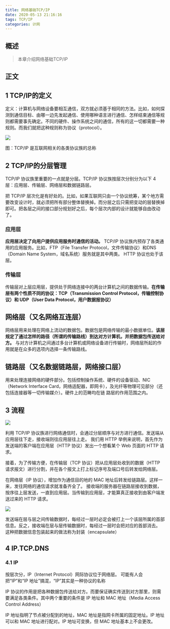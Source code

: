 ```yaml
---
title: 网络基础TCP/IP
date: 2020-05-13 21:16:16
tags: TCP/IP
categories: 计网
---
```


## 概述

> 本章介绍网络基础TCP/IP

<!--more-->

## 正文

## 1 TCP/IP的定义

定义：计算机与网络设备要相互通信，双方就必须基于相同的方法。比如，如何探测到通信目标、由哪一边先发起通信、使用哪种语言进行通信、怎样结束通信等规则都需要事先确定。不同的硬件、操作系统之间的通信，所有的这一切都需要一种规则。而我们就把这种规则称为协议（protocol）。  

![](https://photos.alitaalice.cn/image/20200513211754.png)

图：TCP/IP 是互联网相关的各类协议族的总称  

## 2 TCP/IP的分层管理

TCP/IP 协议族里重要的一点就是分层。TCP/IP 协议族按层次分别分为以下 4 层：应用层、传输层、网络层和数据链路层。  

把 TCP/IP 层次化是有好处的。比如，如果互联网只由一个协议统筹，某个地方需要改变设计时，就必须把所有部分整体替换掉。而分层之后只需把变动的层替换掉即可。把各层之间的接口部分规划好之后，每个层次内部的设计就能够自由改动了。  

### 应用层

**应用层决定了向用户提供应用服务时通信的活动。**
TCP/IP 协议族内预存了各类通用的应用服务。比如，FTP（File Transfer Protocol，文件传输协议）和DNS（Domain Name System，域名系统）服务就是其中两类。
HTTP 协议也处于该层。  

### 传输层  

传输层对上层应用层，提供处于网络连接中的两台计算机之间的数据传输。**在传输层有两个性质不同的协议：TCP（Transmission Control Protocol，传输控制协议）和 UDP（User Data Protocol，用户数据报协议）**  

## 网络层（又名网络互连层）  

网络层用来处理在网络上流动的数据包。数据包是网络传输的最小数据单位。**该层规定了通过怎样的路径（所谓的传输路线）到达对方计算机，并把数据包传送给对方。**
与对方计算机之间通过多台计算机或网络设备进行传输时，网络层所起的作用就是在众多的选项内选择一条传输路线。  

## 链路层（又名数据链路层，网络接口层）  

用来处理连接网络的硬件部分。包括控制操作系统、硬件的设备驱动、NIC（Network Interface Card，网络适配器，即网卡），及光纤等物理可见部分（还包括连接器等一切传输媒介）。硬件上的范畴均在链
路层的作用范围之内。  

## 3 流程

![](https://photos.alitaalice.cn/image/20200513213825.png)

利用 TCP/IP 协议族进行网络通信时，会通过分层顺序与对方进行通信。发送端从应用层往下走，接收端则往应用层往上走。
我们用 HTTP 举例来说明，首先作为发送端的客户端在应用层（HTTP 协议）发出一个想看某个 Web 页面的 HTTP 请求。

接着，为了传输方便，在传输层（TCP 协议）把从应用层处收到的数据（HTTP 请求报文）进行分割，并在各个报文上打上标记序号及端口号后转发给网络层。

在网络层（IP 协议），增加作为通信目的地的 MAC 地址后转发给链路层。这样一来，发往网络的通信请求就准备齐全了。
接收端的服务器在链路层接收到数据，按序往上层发送，一直到应用层。当传输到应用层，才能算真正接收到由客户端发送过来的 HTTP 请求。  

![](https://photos.alitaalice.cn/image/20200513214119.png)

发送端在层与层之间传输数据时，每经过一层时必定会被打上一个该层所属的首部信息。反之，接收端在层与层传输数据时，每经过一层时会把对应的首部消去。
这种把数据信息包装起来的做法称为封装（encapsulate）  

## 4 IP.TCP.DNS

### 4.1 IP

按层次分，IP（Internet Protocol）网际协议位于网络层。  可能有人会把“IP”和“IP 地址”搞混，“IP”其实是一种协议的名称  

IP 协议的作用是把各种数据包传送给对方。而要保证确实传送到对方那里，则需要满足各类条件。其中两个重要的条件是 IP 地址和 MAC 地址（Media Access Control Address）  

IP 地址指明了节点被分配到的地址，MAC 地址是指网卡所属的固定地址。IP 地址可以和 MAC 地址进行配对。IP 地址可变换，但 MAC 地址基本上不会更改。  